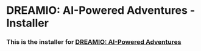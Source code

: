 # DREAMIO: AI-Powered Adventures - Installer
### This is the installer for [DREAMIO: AI-Powered Adventures](https://dreamio.xyz)
